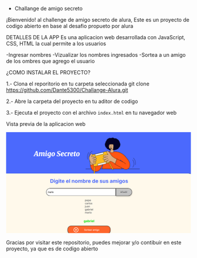 - Challange de amigo secreto

¡Bienvenido! al challenge de amigo secreto de alura, Este es un proyecto de codigo abierto en base al desafio propueto por alura

DETALLES DE LA APP
Es una aplicacion web desarrollada con JavaScript, CSS, HTML la cual permite a los usuarios

-Ingresar nombres
-Vizualizar los nombres ingresados
-Sortea a un amigo de los ombres que agrego el usuario

¿COMO INSTALAR EL PROYECTO?

1.- Clona el reporitorio en tu carpeta seleccionada
git clone https://github.com/Dante5300/Challange-Alura.git

2.- Abre la carpeta del proyecto en tu aditor de codigo

3.- Ejecuta el proyecto con el archivo ```index.html``` en tu navegador web

Vista previa de la aplicacion web

![alt text](./assets/image.png)

Gracias por visitar este repositorio, puedes mejorar y/o contibuir en este proyecto, ya que es de codigo abierto
